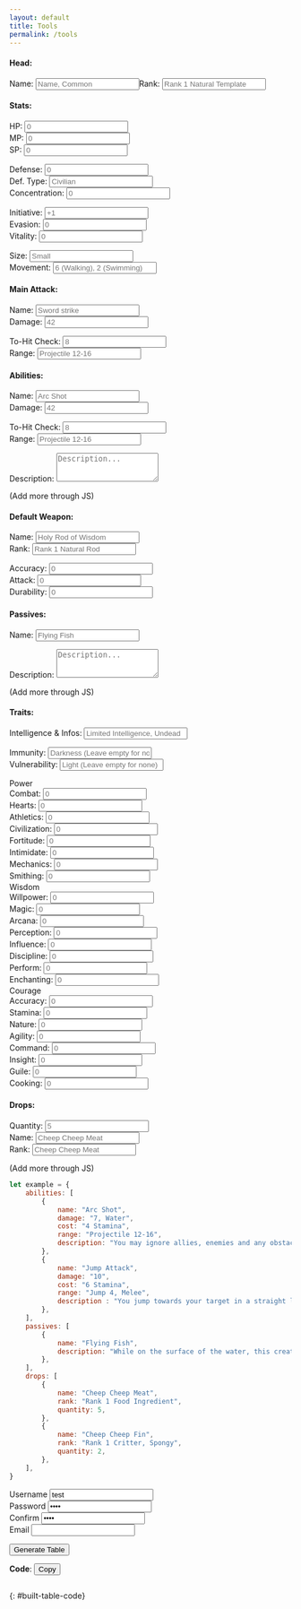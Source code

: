 ```yaml
---
layout: default
title: Tools
permalink: /tools
---
```


#### Head:

<form style="display:flex;">
    <div class="large-input">
        <label for="id_name">Name:</label>
        <input id="id_name" type="text" placeholder="Name, Common">
    </div>
    <div class="large-input">
        <label for="id_rank">Rank:</label>
        <input id="id_rank" type="text" placeholder="Rank 1 Natural Template">
    </div>
</form>

#### Stats:

<form>
    <div class="small-input">
        <label for="id_hp">HP:</label>
        <input id="id_hp" type="text" placeholder="0">
    </div>
    <div class="small-input">
        <label for="id_mp">MP:</label>
        <input id="id_mp" type="text" placeholder="0">
    </div>
    <div class="small-input">
        <label for="id_sp">SP:</label>
        <input id="id_sp" type="text" placeholder="0">
    </div>
</form>
<form>
    <div class="flex-shrink-0 small-input">
        <label for="id_defense">Defense:</label>
        <input id="id_defense" type="text" placeholder="0">
    </div>
    <div class="large-input flex-grow-2 small-input">
        <label for="id_defense_type">Def. Type:</label>
        <input id="id_defense_type" type="text" placeholder="Civilian">
    </div>
    <div class="flex-shrink-0 small-input">
        <label for="id_concentration">Concentration:</label>
        <input id="id_concentration" type="text" placeholder="0">
    </div>
</form>
<form>
    <div class="small-input">
        <label for="id_initiative">Initiative:</label>
        <input id="id_initiative" type="text" placeholder="+1">
    </div>
    <div class="small-input">
        <label for="id_evasion">Evasion:</label>
        <input id="id_evasion" type="text" placeholder="0">
    </div>
    <div class="small-input">
        <label for="id_vitality">Vitality:</label>
        <input id="id_vitality" type="text" placeholder="0">
    </div>
</form>
<form>
    <div class="large-input">
        <label for="id_size">Size:</label>
        <input id="id_size" type="text" placeholder="Small">
    </div>
    <div class="large-input flex-grow-3">
        <label for="id_movement">Movement:</label>
        <input id="id_movement" type="text" placeholder="6 (Walking), 2 (Swimming)">
    </div>
</form>

#### Main Attack:

<form>
    <div class="large-input flex-grow-2">
        <label for="id_attack_name">Name:</label>
        <input id="id_attack_name" type="text" placeholder="Sword strike">
    </div>
    <div class="small-input">
        <label for="id_attack_damage">Damage:</label>
        <input id="id_attack_damage" type="text" placeholder="42">
    </div>
</form>
<form>
    <div class="small-input">
        <label for="id_attack_hit">To-Hit Check:</label>
        <input id="id_attack_hit" type="text" placeholder="8">
    </div>
    <div class="large-input flex-grow-2">
        <label for="id_attack_range">Range:</label>
        <input id="id_attack_range" type="text" placeholder="Projectile 12-16">
    </div>
</form>

#### Abilities:

<div id="abilities_1">
    <form>
        <div class="large-input flex-grow-2">
            <label for="id_abilities_name_1">Name:</label>
            <input id="id_abilities_name_1" type="text" placeholder="Arc Shot">
        </div>
        <div class="small-input">
            <label for="id_abilities_damage_1">Damage:</label>
            <input id="id_abilities_damage_1" type="text" placeholder="42">
        </div>
    </form>
    <form>
        <div class="small-input">
            <label for="id_abilities_hit_1">To-Hit Check:</label>
            <input id="id_abilities_hit_1" type="text" placeholder="8">
        </div>
        <div class="large-input flex-grow-2">
            <label for="id_abilities_range_1">Range:</label>
            <input id="id_abilities_range_1" type="text" placeholder="Projectile 12-16">
        </div>
    </form>
    <form>
        <div class="large-input">
            <label for="id_abilities_description_1">Description:</label>
            <textarea id="id_abilities_description_1" rows="3" placeholder="Description..."></textarea>
        </div>
    </form>
</div>

(Add more through JS)

#### Default Weapon:

<form>
    <div class="large-input">
        <label for="id_weapon_name">Name:</label>
        <input id="id_weapon_name" type="text" placeholder="Holy Rod of Wisdom">
    </div>
    <div class="large-input">
        <label for="id_weapon_rank">Rank:</label>
        <input id="id_weapon_rank" type="text" placeholder="Rank 1 Natural Rod">
    </div>
</form>
<form>
    <div class="small-input">
        <label for="id_weapon_accuracy">Accuracy:</label>
        <input id="id_weapon_accuracy" type="text" placeholder="0">
    </div>
    <div class="small-input">
        <label for="id_weapon_attack">Attack:</label>
        <input id="id_weapon_attack" type="text" placeholder="0">
    </div>
    <div class="small-input">
        <label for="id_weapon_durability">Durability:</label>
        <input id="id_weapon_durability" type="text" placeholder="0">
    </div>
</form>

#### Passives:

<div id="passives_1">
    <form>
        <div class="large-input">
            <label for="id_passives_name_1">Name:</label>
            <input id="id_passives_name_1" type="text" placeholder="Flying Fish">
        </div>
    </form>
    <form>
        <div class="large-input">
            <label for="id_passives_description_1">Description:</label>
            <textarea id="id_passives_description_1" rows="3" placeholder="Description..."></textarea>
        </div>
    </form>    
</div>

(Add more through JS)

#### Traits:

<form>
    <div class="large-input flex-grow-3">
        <label for="id_traits_infos">Intelligence & Infos:</label>
        <input id="id_traits_infos" type="text" placeholder="Limited Intelligence, Undead">
    </div>
</form>
<form>
    <div class="large-input">
        <label for="id_traits_vulnerability">Immunity:</label>
        <input id="id_traits_vulnerability" type="text" placeholder="Darkness (Leave empty for none)">
    </div>
    <div class="large-input">
        <label for="id_traits_vulnerability">Vulnerability:</label>
        <input id="id_traits_vulnerability" type="text" placeholder="Light (Leave empty for none)">
    </div>
</form>
<form>
    <div class="traits">
        <div class="traits-title">
            <span>Power</span>
        </div>
        <div class="small-input">
            <label for="id_traits_combat">Combat:</label>
            <input id="id_traits_combat" type="text" placeholder="0">
        </div>
        <div class="small-input">
            <label for="id_traits_hearts">Hearts:</label>
            <input id="id_traits_hearts" type="text" placeholder="0">
        </div>
        <div class="small-input">
            <label for="id_traits_athletics">Athletics:</label>
            <input id="id_traits_athletics" type="text" placeholder="0">
        </div>
        <div class="small-input">
            <label for="id_traits_civilization">Civilization:</label>
            <input id="id_traits_civilization" type="text" placeholder="0">
        </div>
        <div class="small-input">
            <label for="id_traits_fortitude">Fortitude:</label>
            <input id="id_traits_fortitude" type="text" placeholder="0">
        </div>
        <div class="small-input">
            <label for="id_traits_intimidate">Intimidate:</label>
            <input id="id_traits_intimidate" type="text" placeholder="0">
        </div>
        <div class="small-input">
            <label for="id_traits_mechanics">Mechanics:</label>
            <input id="id_traits_mechanics" type="text" placeholder="0">
        </div>
        <div class="small-input">
            <label for="id_traits_smithing">Smithing:</label>
            <input id="id_traits_smithing" type="text" placeholder="0">
        </div>
    </div>
    <div class="traits">
        <div class="traits-title">
            <span>Wisdom</span>
        </div>
        <div class="small-input">
            <label for="id_traits_willpower">Willpower:</label>
            <input id="id_traits_willpower" type="text" placeholder="0">
        </div>
        <div class="small-input">
            <label for="id_traits_magic">Magic:</label>
            <input id="id_traits_magic" type="text" placeholder="0">
        </div>
        <div class="small-input">
            <label for="id_traits_arcana">Arcana:</label>
            <input id="id_traits_arcana" type="text" placeholder="0">
        </div>
        <div class="small-input">
            <label for="id_traits_perception">Perception:</label>
            <input id="id_traits_perception" type="text" placeholder="0">
        </div>
        <div class="small-input">
            <label for="id_traits_influence">Influence:</label>
            <input id="id_traits_influence" type="text" placeholder="0">
        </div>
        <div class="small-input">
            <label for="id_traits_discipline">Discipline:</label>
            <input id="id_traits_discipline" type="text" placeholder="0">
        </div>
        <div class="small-input">
            <label for="id_traits_perform">Perform:</label>
            <input id="id_traits_perform" type="text" placeholder="0">
        </div>        
        <div class="small-input">
            <label for="id_traits_enchanting">Enchanting:</label>
            <input id="id_traits_enchanting" type="text" placeholder="0">
        </div>
    </div>
    <div class="traits">
        <div class="traits-title">
            <span>Courage</span>
        </div>
        <div class="small-input">
            <label for="id_traits_accuracy">Accuracy:</label>
            <input id="id_traits_accuracy" type="text" placeholder="0">
        </div>
        <div class="small-input">
            <label for="id_traits_stamina">Stamina:</label>
            <input id="id_traits_stamina" type="text" placeholder="0">
        </div>
        <div class="small-input">
            <label for="id_traits_nature">Nature:</label>
            <input id="id_traits_nature" type="text" placeholder="0">
        </div>
        <div class="small-input">
            <label for="id_traits_agility">Agility:</label>
            <input id="id_traits_agility" type="text" placeholder="0">
        </div>
        <div class="small-input">
            <label for="id_traits_command">Command:</label>
            <input id="id_traits_command" type="text" placeholder="0">
        </div>
        <div class="small-input">
            <label for="id_traits_insight">Insight:</label>
            <input id="id_traits_insight" type="text" placeholder="0">
        </div>
        <div class="small-input">
            <label for="id_traits_guile">Guile:</label>
            <input id="id_traits_guile" type="text" placeholder="0">
        </div>
        <div class="small-input">
            <label for="id_traits_cooking">Cooking:</label>
            <input id="id_traits_cooking" type="text" placeholder="0">
        </div>
    </div>
</form>

#### Drops:

<div id="drops_1">
    <form>
        <div class="small-input small-input-max">
            <label for="id_drops_quantity_1">Quantity:</label>
            <input id="id_drops_quantity_1" type="text" placeholder="5">
        </div>
        <div class="large-input flex-grow-3">
            <label for="id_drops_name_1">Name:</label>
            <input id="id_drops_name_1" type="text" placeholder="Cheep Cheep Meat">
        </div>
        <div class="large-input flex-grow-3">
            <label for="id_drops_rank_1">Rank:</label>
            <input id="id_drops_rank_1" type="text" placeholder="Cheep Cheep Meat">
        </div>
    </form>
</div>

(Add more through JS)

```js
let example = {
    abilities: [
        {
            name: "Arc Shot",
            damage: "7, Water",
            cost: "4 Stamina",
            range: "Projectile 12-16",
            description: "You may ignore allies, enemies and any obstacles that do not reach higher than 6 squares above you, for determining line of sight for this attack.",
        },
        {
            name: "Jump Attack",
            damage: "10",
            cost: "6 Stamina",
            range: "Jump 4, Melee",
            description : "You jump towards your target in a straight line, landing next to them, even if you have already reached your maximum Movement for the turn. You are Off-Balance until the start of your next turn. This attack cannot be performed if you are Halted or Slowed.",
        },
    ],
    passives: [
        {
            name: "Flying Fish",
            description: "While on the surface of the water, this creature can jump as if its Athletics were 5 points higher. (Horiz. 4; Vert. 3)",
        },
    ],
    drops: [
        {
            name: "Cheep Cheep Meat",
            rank: "Rank 1 Food Ingredient",
            quantity: 5,
        },
        {
            name: "Cheep Cheep Fin",
            rank: "Rank 1 Critter, Spongy",
            quantity: 2,
        },
    ],
}
```

<div class="field required">
    <label for="id_username">Username</label>
    <input type="text" name="username" id="id_username" value="test" />
</div>
<div class="field required">
    <label for="id_password">Password</label>
    <input type="password" name="password" id="id_password" value="test" />
</div>
<div class="field required">
    <label for="id_confirm">Confirm</label>
    <input type="password" name="confirm" id="id_confirm" value="test" />
</div>
<div class="field">
    <label for="id_email">Email</label>
    <input type="text" name="email" id="id_email" />
</div>

<button type="button" name="button" class="btn" onclick="buildTable()">Generate Table</button>

<div id="built-table" class="table-wrapper"></div>

**Code**: <button type="button" name="button" class="btn" onclick="copyTableToClipboard()">Copy</button>
```
```
{: #built-table-code}